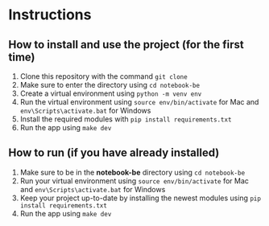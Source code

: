 # Instructions

## How to install and use the project (for the first time)

1. Clone this repository with the command `git clone `
2. Make sure to enter the directory using `cd notebook-be`
3. Create a virtual environment using `python -m venv env`
4. Run the virtual environment using `source env/bin/activate` for Mac and `env\Scripts\activate.bat` for Windows
5. Install the required modules with `pip install requirements.txt`
6. Run the app using `make dev`

## How to run (if you have already installed)

1. Make sure to be in the **notebook-be** directory using `cd notebook-be`
2. Run your virtual environment using `source env/bin/activate` for Mac and `env\Scripts\activate.bat` for Windows
3. Keep your project up-to-date by installing the newest modules using `pip install requirements.txt`
4. Run the app using `make dev`
